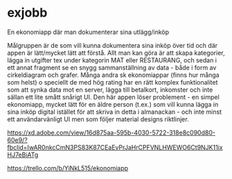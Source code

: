 # exjobb
En ekonomiapp där man dokumenterar sina utlägg/inköp

Målgruppen är de som vill kunna dokumentera sina inköp över tid och där appen är lätt/mycket lätt att förstå.
Allt man kan göra är att skapa kategorier, lägga in utgifter tex under kategorin MAT eller RESTAURANG, och sedan
i ett annat fragment se en snygg sammanställning av data - både i form av cirkeldiagram och grafer.
Många andra sk ekonomiappar (finns hur många som helst) o speciellt de med hög rating har en rätt komplex
funktionalitet som att synka data mot en server, lägga till betalkort, inkomster och inte sällan ett lite smått snårigt UI.
Den här appen löser problement - en simpel ekonomiapp, mycket lätt för en äldre person (t.ex.) som vill kunna lägga in
sina inköp digital istället för att skriva in detta i almanackan - och inte minst ett användarvänligt UI men som följer
material designs riktlinjer.

https://xd.adobe.com/view/16d875aa-595b-4030-5722-318e8c090d80-60e9/?fbclid=IwAR0nkcCmN3PS83K87CEaEvPrJaHrCPFVNLHWEWO6Ct9NJK11ixHJ7eBiATg

https://trello.com/b/YiNkL515/ekonomiapp


